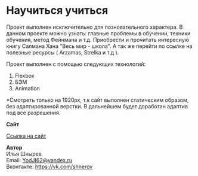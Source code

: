# Научиться учиться

Проект выполнен исключительно для позновательного характера. В данном проекте можно узнать: главные проблемы в обучении, техники обучения, метод Фейнмана и т.д. 
Приобрести и прочитать интересную книгу Салмана Хана "Весь мир - школа". А так же перейти по ссылке на полезные ресурсы ( Arzamas, Strelka и т.д ).


Проект выполнен с помощью следующих технологий:
1. Flexbox
2. БЭМ
3. Animation

*Cмотреть только на 1920px, т.к сайт выполнен статическим образом, без адаптированной верстки. В дальнейшем будет доработан адаптив под все разрешения.

**Сайт**

[Ссылка на сайт](https://yodji27.github.io/how-to-learn/)

**Автор**  
Илья Шнырев  
Email: YodJI62@yandex.ru  
Вконтакте: https://vk.com/shnerov  
